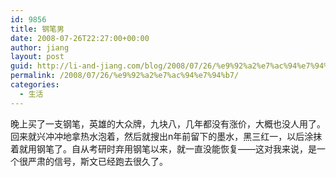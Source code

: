 ```yaml
---
id: 9856
title: 钢笔男
date: 2008-07-26T22:27:00+00:00
author: jiang
layout: post
guid: http://li-and-jiang.com/blog/2008/07/26/%e9%92%a2%e7%ac%94%e7%94%b7/
permalink: /2008/07/26/%e9%92%a2%e7%ac%94%e7%94%b7/
categories:
  - 生活
---
```

晚上买了一支钢笔，英雄的大众牌，九块八，几年都没有涨价，大概也没人用了。回来就兴冲冲地拿热水泡着，然后就搜出n年前留下的墨水，黑三红一，以后涂抹着就用钢笔了。自从考研时弃用钢笔以来，就一直没能恢复——这对我来说，是一个很严肃的信号，斯文已经跑去很久了。